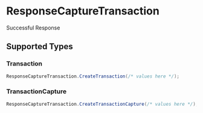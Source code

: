 # ResponseCaptureTransaction

Successful Response


## Supported Types

### Transaction

```csharp
ResponseCaptureTransaction.CreateTransaction(/* values here */);
```

### TransactionCapture

```csharp
ResponseCaptureTransaction.CreateTransactionCapture(/* values here */);
```
